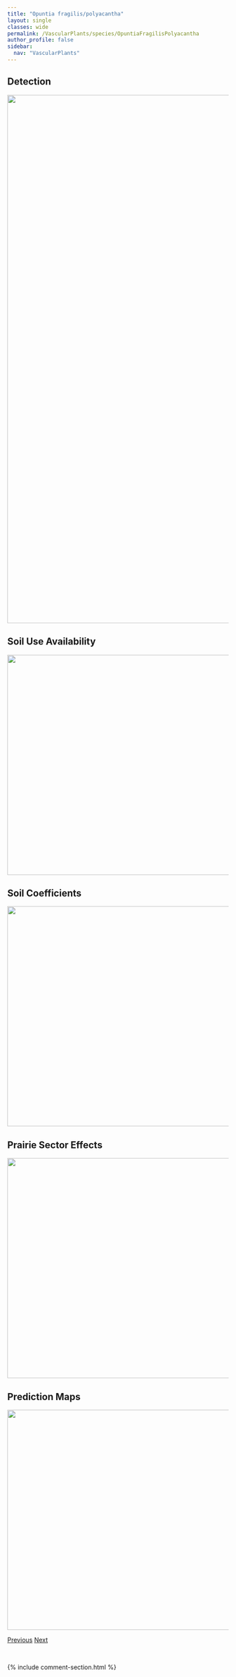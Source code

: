 ```yaml
---
title: "Opuntia fragilis/polyacantha"
layout: single
classes: wide
permalink: /VascularPlants/species/OpuntiaFragilisPolyacantha
author_profile: false
sidebar:
  nav: "VascularPlants"
---
```


<h2>Detection</h2>

<a href="https://drive.google.com/uc?export=view&id=1-ybE7qodqVAuCOIarmehcdHTFGfhHjOa">
<img src="https://drive.google.com/uc?export=view&id=1-ybE7qodqVAuCOIarmehcdHTFGfhHjOa" height = "1200" width = "800">
</a>


<h2>Soil Use Availability</h2>

<a href="https://drive.google.com/uc?export=view&id=1eYeoj53Z-fJ3N5FrF5OVAiEOo8d142b7">
<img src="https://drive.google.com/uc?export=view&id=1eYeoj53Z-fJ3N5FrF5OVAiEOo8d142b7" height = "500" width = "1000">
</a>


<h2>Soil Coefficients</h2>

<a href="https://drive.google.com/uc?export=view&id=15Bd1jk6ytscX02EcGN_aEuDBYdqBjlCx">
<img src="https://drive.google.com/uc?export=view&id=15Bd1jk6ytscX02EcGN_aEuDBYdqBjlCx" height = "500" width = "1000">
</a>


<h2>Prairie Sector Effects</h2>

<a href="https://drive.google.com/uc?export=view&id=10uFevFI4oOZP8fP8VGfgX9JSCwrHioGq">
<img src="https://drive.google.com/uc?export=view&id=10uFevFI4oOZP8fP8VGfgX9JSCwrHioGq" height = "500" width = "1000">
</a>


<h2>Prediction Maps</h2>

<a href="https://drive.google.com/uc?export=view&id=19tAaTsDgz5G9EteYO4olNF8aVn7k9rS4">
<img src="https://drive.google.com/uc?export=view&id=19tAaTsDgz5G9EteYO4olNF8aVn7k9rS4" height = "500" width = "1000">
</a>


<a href="/DevelopmentWebsite/VascularPlants/species/OplopanaxHorridus" class="pagination--pager" title="Oplopanax horridus">Previous</a> <a href="/DevelopmentWebsite/VascularPlants/species/OrthiliaSecunda" class="pagination--pager" title="One-sided Wintergreen">Next</a>

<p>&nbsp;</p>

{% include comment-section.html %}

